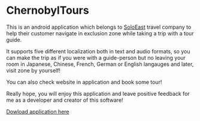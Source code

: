 # ChernobylTours
This is an android application which belongs to [SoloEast](https://www.tourkiev.com/) travel company to help their customer navigate in exclusion zone while taking a trip with a tour guide.

It supports five different localization both in text and audio formats, so you can make the trip as if you were with a guide-person
but no leaving your room in Japanese, Chinese, French, German or English langauges and later, visit zone by yourself!

You can also check website in application and book some tour!

Really hope, you will enjoy this application and leave positive feedback for me as a developer and creator of this software!

[Dowload application here](https://play.google.com/store/apps/details?id=com.tourkiev.chernobyltours)
